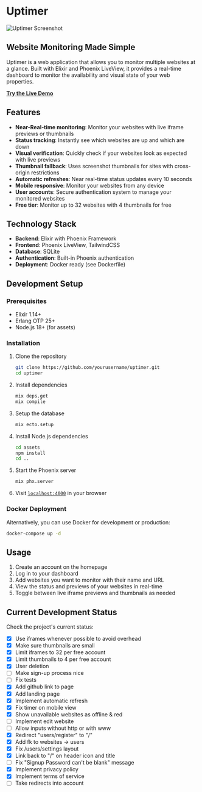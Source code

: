 # Uptimer

![Uptimer Screenshot](/Users/hendrikvosskamp/Desktop/Screenshot%202025-04-30%20at%2019.45.23.png)

## Website Monitoring Made Simple

Uptimer is a web application that allows you to monitor multiple websites at a glance. Built with Elixir and Phoenix LiveView, it provides a real-time dashboard to monitor the availability and visual state of your web properties.

**[Try the Live Demo](https://uptimer.duckdns.org)**

## Features

- **Near-Real-time monitoring**: Monitor your websites with live iframe previews or thumbnails
- **Status tracking**: Instantly see which websites are up and which are down
- **Visual verification**: Quickly check if your websites look as expected with live previews
- **Thumbnail fallback**: Uses screenshot thumbnails for sites with cross-origin restrictions
- **Automatic refreshes**: Near real-time status updates every 10 seconds
- **Mobile responsive**: Monitor your websites from any device
- **User accounts**: Secure authentication system to manage your monitored websites
- **Free tier**: Monitor up to 32 websites with 4 thumbnails for free

## Technology Stack

- **Backend**: Elixir with Phoenix Framework
- **Frontend**: Phoenix LiveView, TailwindCSS
- **Database**: SQLite
- **Authentication**: Built-in Phoenix authentication
- **Deployment**: Docker ready (see Dockerfile)

## Development Setup

### Prerequisites

- Elixir 1.14+
- Erlang OTP 25+
- Node.js 18+ (for assets)

### Installation

1. Clone the repository

   ```bash
   git clone https://github.com/yourusername/uptimer.git
   cd uptimer
   ```

2. Install dependencies

   ```bash
   mix deps.get
   mix compile
   ```

3. Setup the database

   ```bash
   mix ecto.setup
   ```

4. Install Node.js dependencies

   ```bash
   cd assets
   npm install
   cd ..
   ```

5. Start the Phoenix server

   ```bash
   mix phx.server
   ```

6. Visit [`localhost:4000`](http://localhost:4000) in your browser

### Docker Deployment

Alternatively, you can use Docker for development or production:

```bash
docker-compose up -d
```

## Usage

1. Create an account on the homepage
2. Log in to your dashboard
3. Add websites you want to monitor with their name and URL
4. View the status and previews of your websites in real-time
5. Toggle between live iframe previews and thumbnails as needed

## Current Development Status

Check the project's current status:

- [x] Use iframes whenever possible to avoid overhead
- [x] Make sure thumbnails are small
- [x] Limit iframes to 32 per free account
- [x] Limit thumbnails to 4 per free account
- [x] User deletion
- [ ] Make sign-up process nice
- [ ] Fix tests
- [x] Add github link to page
- [x] Add landing page
- [x] Implement automatic refresh
- [x] Fix timer on mobile view
- [x] Show unavailable websites as offline & red
- [ ] Implement edit website
- [ ] Allow inputs without http or with www
- [x] Redirect "users/register" to "/"
- [x] Add fk to websites -> users
- [x] Fix /users/settings layout
- [x] Link back to "/" on header icon and title
- [ ] Fix "Signup Password can't be blank" message
- [x] Implement privacy policy
- [x] Implement terms of service
- [ ] Take redirects into account
